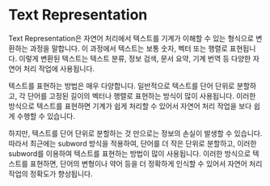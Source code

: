 # Text Representation

Text Representation은 자연어 처리에서 텍스트를 기계가 이해할 수 있는 형식으로 변환하는 과정을 말합니다. 이 과정에서 텍스트는 보통 숫자, 벡터 또는 행렬로 표현됩니다. 이렇게 변환된 텍스트는 텍스트 분류, 정보 검색, 문서 요약, 기계 번역 등 다양한 자연어 처리 작업에 사용됩니다.

텍스트를 표현하는 방법은 매우 다양합니다. 일반적으로 텍스트를 단어 단위로 분할하고, 각 단어를 고정된 길이의 벡터나 행렬로 표현하는 방식이 많이 사용됩니다. 이러한 방식으로 텍스트를 표현하면 기계가 쉽게 처리할 수 있어서 자연어 처리 작업을 보다 쉽게 수행할 수 있습니다.

하지만, 텍스트를 단어 단위로 분할하는 것 만으로는 정보의 손실이 발생할 수 있습니다. 따라서 최근에는 subword 방식을 적용하여, 단어를 더 작은 단위로 분할하고, 이러한 subword를 이용하여 텍스트를 표현하는 방법이 많이 사용됩니다. 이러한 방식으로 텍스트를 표현하면, 단어의 변형이나 약어 등을 더 정확하게 인식할 수 있어서 자연어 처리 작업의 정확도가 향상됩니다.
